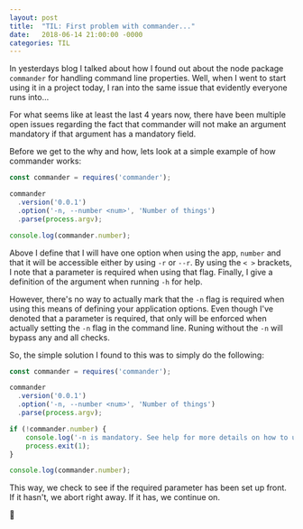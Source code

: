 ```yaml
---
layout: post
title:  "TIL: First problem with commander..."
date:   2018-06-14 21:00:00 -0000
categories: TIL
---
```

In yesterdays blog I talked about how I found out about the node package `commander` for handling command line properties. Well, when I went to start using it in a project today, I ran into the same issue that evidently everyone runs into...

For what seems like at least the last 4 years now, there have been multiple open issues regarding the fact that commander will not make an argument mandatory if that argument has a mandatory field.

Before we get to the why and how, lets look at a simple example of how commander works:

```js
const commander = requires('commander');

commander
  .version('0.0.1')
  .option('-n, --number <num>', 'Number of things')
  .parse(process.argv);

console.log(commander.number);
```

Above I define that I will have one option when using the app, `number` and that it will be accessible either by using `-r` or `--r`. By using the `< >` brackets, I note that a parameter is required when using that flag. Finally, I give a definition of the argument when running `-h` for help.

However, there's no way to actually mark that the `-n` flag is required when using this means of defining your application options. Even though I've denoted that a parameter is required, that only will be enforced when actually setting the `-n` flag in the command line. Runing without the `-n` will bypass any and all checks.

So, the simple solution I found to this was to simply do the following:

```js
const commander = requires('commander');

commander
  .version('0.0.1')
  .option('-n, --number <num>', 'Number of things')
  .parse(process.argv);

if (!commander.number) {
    console.log('-n is mandatory. See help for more details on how to use the flags');
    process.exit(1);
}

console.log(commander.number);
```

This way, we check to see if the required parameter has been set up front. If it hasn't, we abort right away. If it has, we continue on.

💚